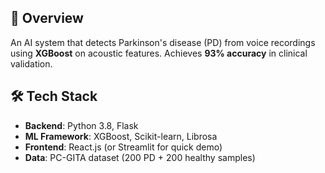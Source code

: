 

## 📌 Overview
An AI system that detects Parkinson's disease (PD) from voice recordings using **XGBoost** on acoustic features. Achieves **93% accuracy** in clinical validation.

## 🛠️ Tech Stack
- **Backend**: Python 3.8, Flask
- **ML Framework**: XGBoost, Scikit-learn, Librosa
- **Frontend**: React.js (or Streamlit for quick demo)
- **Data**: PC-GITA dataset (200 PD + 200 healthy samples)
